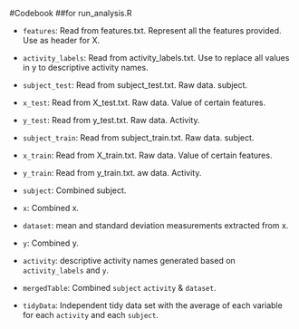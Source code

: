 #Codebook
##for run_analysis.R

- `features`: Read from features.txt. Represent all the features provided. Use as header for X.
- `activity_labels`: Read from activity_labels.txt. Use to replace all values in y to descriptive activity names.

- `subject_test`: Read from subject_test.txt. Raw data. subject.
- `x_test`: Read from X_test.txt. Raw data. Value of certain features.
- `y_test`: Read from y_test.txt. Raw data. Activity.
- `subject_train`: Read from subject_train.txt. Raw data. subject.
- `x_train`: Read from X_train.txt. Raw data. Value of certain features.
- `y_train`: Read from y_train.txt. aw data. Activity.

- `subject`: Combined subject. 
- `x`: Combined x.
- `dataset`: mean and standard deviation measurements extracted from x.
- `y`: Combined y. 
- `activity`: descriptive activity names generated based on `activity_labels` and `y`.

- `mergedTable`: Combined `subject` `activity` & `dataset`.
- `tidyData`: Independent tidy data set with the average of each variable for each `activity` and each `subject`. 